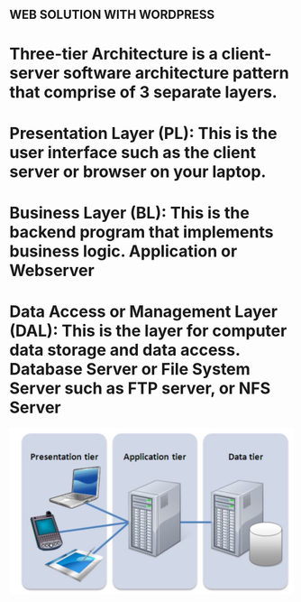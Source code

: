 ## WEB SOLUTION WITH WORDPRESS

# Three-tier Architecture is a client-server software architecture pattern that comprise of 3 separate layers.

# Presentation Layer (PL): This is the user interface such as the client server or browser on your laptop.
# Business Layer (BL): This is the backend program that implements business logic. Application or Webserver
# Data Access or Management Layer (DAL): This is the layer for computer data storage and data access. Database Server or File System Server such as FTP server, or NFS Server

![Three-Tier Architecture](./images/three-tier-architecture.jpg)